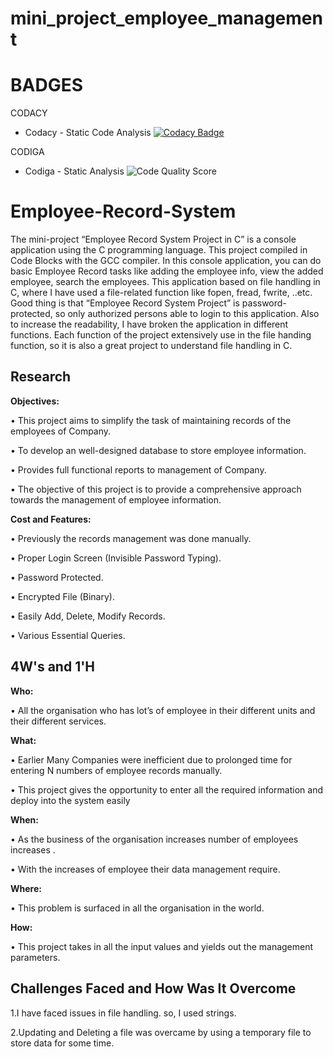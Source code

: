 # mini_project_employee_management


# BADGES

CODACY

* Codacy - Static Code Analysis
[![Codacy Badge](https://app.codacy.com/project/badge/Grade/9dbb30fac3444061a7b7237e4eee18be)](https://www.codacy.com/gh/Kavya-2000/mini_project_employee_management/dashboard?utm_source=github.com&amp;utm_medium=referral&amp;utm_content=Kavya-2000/mini_project_employee_management&amp;utm_campaign=Badge_Grade)

CODIGA

* Codiga - Static Analysis
![Code Quality Score](https://api.codiga.io/project/32312/score/svg)



# Employee-Record-System



The mini-project “Employee Record System Project in C” is a console application using the C programming language. This project compiled in Code Blocks with the GCC compiler. In this console application, you can do basic Employee Record tasks like adding the employee info, view the added employee, search the employees.
This application based on file handling in C, where I have used a file-related function like fopen, fread, fwrite, ..etc. Good thing is that “Employee Record System Project” is password-protected, so only authorized persons able to login to this application.
Also to increase the readability, I have broken the application in different functions. Each function of the project extensively use in the file handing function, so it is also a great project to understand file handling in C.

## Research

__Objectives:__

•	This project aims to simplify the task of maintaining records of the employees of Company.

•	To develop an well-designed database to store employee information.

•	Provides full functional reports to management of Company. 

•	The objective of this project is to provide a comprehensive approach towards the management of employee information.
 
 
__Cost and Features:__

•	Previously the records management was done manually.

•	Proper Login Screen (Invisible Password Typing).

•	Password Protected.

•	Encrypted File (Binary).

•	Easily Add, Delete, Modify Records.

•	Various Essential Queries.

## 4W's and 1'H

__Who:__

•	All the organisation who has lot’s of employee in their different units and their different services.

__What:__

•	Earlier Many Companies were inefficient due to prolonged time for entering N numbers of employee records manually.

•	This project gives the opportunity to enter all the required information and deploy into the system easily

__When:__

•	As the business of the organisation increases number of employees increases .

•	With the increases of employee their data management require.

__Where:__

•	This problem is surfaced in all the organisation in the world.

__How:__

•	This project takes in all the input values and yields out the management parameters.

               
## Challenges Faced and How Was It Overcome


1.I have faced issues in file handling. so, I used strings.

2.Updating and Deleting a file was overcame by using a temporary file to store data for some time.







